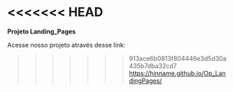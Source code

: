 <<<<<<< HEAD
=======
**Projeto Landing_Pages**

Acesse nosso projeto através desse link:
>>>>>>> 913ace6b0813f804446e3d5d30a435b7dba32cd7
https://hinname.github.io/Op_LandingPages/
